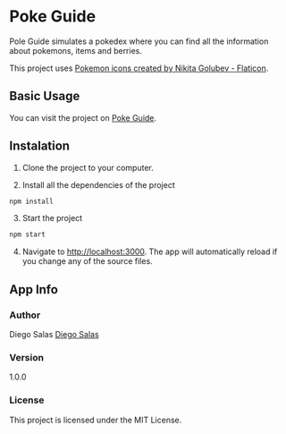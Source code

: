 # Poke Guide

Pole Guide simulates a pokedex where you can find all the information about pokemons, items and berries.

This project uses [Pokemon icons created by Nikita Golubev - Flaticon](https://www.flaticon.com/free-icons/pokemon).

## Basic Usage

You can visit the project on [Poke Guide](https://diegosalas-pokeguide.web.app).

## Instalation

1. Clone the project to your computer.

2. Install all the dependencies of the project

``` bash
npm install
```

3. Start the project

``` bash
npm start
```

4. Navigate to [http://localhost:3000](http://localhost:3000). The app will automatically reload if you change any of the source files.

## App Info

### Author

Diego Salas [Diego Salas](https://www.linkedin.com/in/diego-alejandro-salas-martinez/)

### Version

1.0.0

### License

This project is licensed under the MIT License.